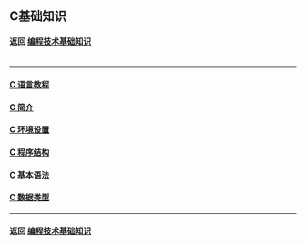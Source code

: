 ## C基础知识
#### 返回 [编程技术基础知识](../编程技术基础知识.md) <br><br>

***

#### [C 语言教程](./基础知识/C语言教程.md)
#### [C 简介](./基础知识/C简介.md)
#### [C 环境设置](./基础知识/C环境设置.md)
#### [C 程序结构](./基础知识/C程序结构.md)
#### [C 基本语法](./基础知识/C基本语法.md)
#### [C 数据类型](./基础知识/C数据类型.md)


***

#### 返回 [编程技术基础知识](../编程技术基础知识.md)